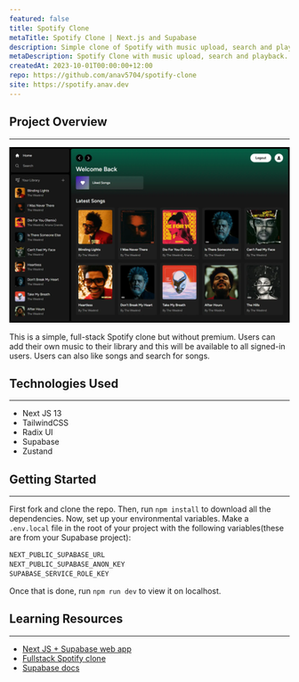```yaml
---
featured: false
title: Spotify Clone
metaTitle: Spotify Clone | Next.js and Supabase
description: Simple clone of Spotify with music upload, search and playback.
metaDescription: Spotify Clone with music upload, search and playback. Built with Next.js TailwindCSS and Supabase.
createdAt: 2023-10-01T00:00:00+12:00
repo: https://github.com/anav5704/spotify-clone
site: https://spotify.anav.dev
---
```


## Project Overview

---

[![Spotify Clone Demo](./images/spotify-clone-demo.webp)](https://spotify.anav.dev)

This is a simple, full-stack Spotify clone but without premium. Users can add their own music to their library and this will be available to all signed-in users. Users can also like songs and search for songs.

## Technologies Used

---

-   Next JS 13
-   TailwindCSS
-   Radix UI
-   Supabase
-   Zustand

## Getting Started

---

First fork and clone the repo. Then, run `npm install` to download all the dependencies. Now, set up your environmental variables. Make a `.env.local` file in the root of your project with the following variables(these are from your Supabase project):

```sh
NEXT_PUBLIC_SUPABASE_URL
NEXT_PUBLIC_SUPABASE_ANON_KEY
SUPABASE_SERVICE_ROLE_KEY
```

Once that is done, run `npm run dev` to view it on localhost.

## Learning Resources

---

-   [Next JS + Supabase web app](https://www.youtube.com/watch?v=kDGovtwtcyU)
-   [Fullstack Spotify clone](https://www.youtube.com/watch?v=2aeMRB8LL4o)
-   [Supabase docs](https://supabase.com/)
